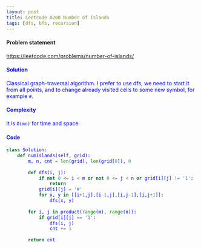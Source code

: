 ```yaml
---
layout: post
title: Leetcode 0200 Number of Islands
tags: [dfs, bfs, recursion]
---
```


#### Problem statement

<a href="https://leetcode.com/problems/number-of-islands/"> <font color = blue>https://leetcode.com/problems/number-of-islands/

#### Solution
Classical graph-traversal algorithm. I prefer to use dfs, we need to start it from all points, and to change already visited cells to some new symbol, for example `#`.

#### Complexity
It is `O(mn)` for time and space

#### Code
```python
class Solution:
    def numIslands(self, grid):
        m, n, cnt = len(grid), len(grid[0]), 0
        
        def dfs(i, j):
            if not 0 <= i < m or not 0 <= j < n or grid[i][j] != '1':
                return
            grid[i][j] = '#'
            for x, y in [[i+1,j],[i-1,j],[i,j-1],[i,j+1]]:
                dfs(x, y)
        
        for i, j in product(range(m), range(n)):
            if grid[i][j] == '1':
                dfs(i, j)
                cnt += 1
                
        return cnt
```

